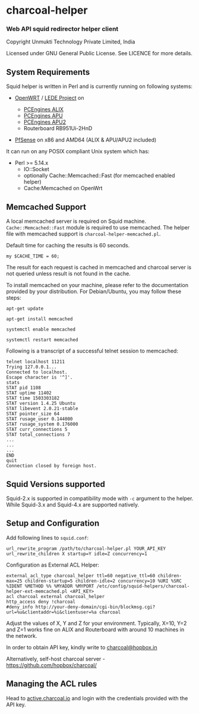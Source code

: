 # charcoal-helper
### Web API squid redirector helper client

Copyright Unmukti Technology Private Limited, India

Licensed under GNU General Public License. See LICENCE for more details.

## System Requirements

Squid helper is written in Perl and is currently running on following systems:

* [OpenWRT](http://openwrt.org) / [LEDE Project](http://lede-project.org) on
    - [PCEngines ALIX](http://pcengines.ch/alix.htm)
    - [PCEngines APU](http://pcengines.ch/apu.htm)
    - [PCEngines APU2](http://pcengines.ch/apu2.htm)
    - Routerboard RB951Ui-2HnD

* [PfSense](http://pfsense.org) on x86 and AMD64 (ALIX & APU/APU2 included)

It can run on any POSIX compliant Unix system which has:

+ Perl >= 5.14.x
    - IO::Socket
    - optionally Cache::Memcached::Fast (for memcached enabled helper)
    - Cache:Memcached on OpenWrt

## Memcached Support
A local memcached server is required on Squid machine. `Cache::Memcached::Fast` module is required to use memcached. The helper file with memcached support is `charcoal-helper-memcached.pl`.

Default time for caching the results is 60 seconds.

`my $CACHE_TIME = 60;`

The result for each request is cached in memcached and charcoal server is not queried unless result is not found in the cache.

To install memcached on your machine, please refer to the documentation provided by your distribution. For Debian/Ubuntu, you may follow these steps:

`apt-get update`

`apt-get install memcached`

`systemctl enable memcached`

`systemctl restart memcached`

Following is a transcript of a successful telnet session to memcached:

```
telnet localhost 11211
Trying 127.0.0.1...
Connected to localhost.
Escape character is '^]'.
stats
STAT pid 1108
STAT uptime 11402
STAT time 1503303182
STAT version 1.4.25 Ubuntu
STAT libevent 2.0.21-stable
STAT pointer_size 64
STAT rusage_user 0.144000
STAT rusage_system 0.176000
STAT curr_connections 5
STAT total_connections 7
...
...
...
END
quit
Connection closed by foreign host.
```

## Squid Versions supported

Squid-2.x is supported in compatibility mode with `-c` argument to the helper. While Squid-3.x and Squid-4.x are supported natively.

## Setup and Configuration
Add following lines to `squid.conf`:

```
url_rewrite_program /path/to/charcoal-helper.pl YOUR_API_KEY
url_rewrite_children X startup=Y idle=Z concurrency=1
```

Configuration as External ACL Helper:

```
external_acl_type charcoal_helper ttl=60 negative_ttl=60 children-max=25 children-startup=5 children-idle=2 concurrency=10 %URI %SRC %IDENT %METHOD %% %MYADDR %MYPORT /etc/config/squid-helpers/charcoal-helper-ext-memcached.pl <API_KEY>
acl charcoal external charcoal_helper
http_access deny !charcoal
#deny_info http://your-deny-domain/cgi-bin/blockmsg.cgi?url=%u&clientaddr=%i&clientuser=%a charcoal
```

Adjust the values of X, Y and Z for your environment. Typically, X=10, Y=2 and Z=1 works fine on 
ALIX and Routerboard with around 10 machines in the network.

In order to obtain API key, kindly write to [charcoal@hopbox.in](mailto:charcoal@hopbox.in)

Alternatively, self-host charcoal server - https://github.com/hopbox/charcoal/

## Managing the ACL rules

Head to [active.charcoal.io](https://active.charcoal.io) and login with the credentials provided with the API key.
